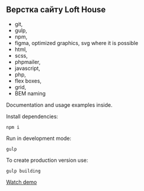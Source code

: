 ## Верстка сайту Loft House

- git,
- gulp,
- npm,
- figma, optimized graphics, svg where it is possible
- html,
- scss,
- phpmailer,
- javascript,
- php,
- flex boxes,
- grid,
- BEM naming

Documentation and usage examples inside.

Install dependencies:
```
npm i
```

Run in development mode:
```
gulp
```

To create production version use:
```
gulp building
```

[Watch demo](https://bogdanpavliv.github.io/loft-house/)
